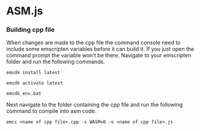 # ASM.js

### Building cpp file

When changes are made to the cpp file the command console need to include some emscripten variables before it can build it.
If you just open the command prompt the variable won't be there. Navigate to your emscripten folder and run the following commands.

```
emsdk install latest

emsdk activate latest

emsdk_env.bat
```

Next navigate to the folder containing the cpp file and run the following command to compile into asm code.

```
emcc <name of cpp file>.cpp -s WASM=0 -o <name of cpp file>.js
```
